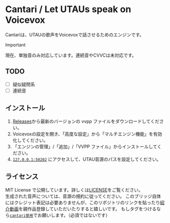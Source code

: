 # Cantari / Let UTAUs speak on Voicevox

Cantariは、UTAUの歌声をVoicevoxで話させるためのエンジンです。

> [!IMPORTANT]
> 現在、単独音のみ対応しています。連続音やCVVCは未対応です。

## TODO

- [ ] 疑似疑問系
- [ ] 連続音

## インストール

1. [Releases](https://github.com/sevenc-nanashi/cantari/releases)から最新のバージョンの vvpp ファイルをダウンロードしてください。
2. Voicevoxの設定を開き、「高度な設定」から「マルチエンジン機能」を有効化してください。
3. 「エンジンの管理」/「追加」/「VVPP ファイル」からインストールしてください。
4. [`127.0.0.1:50202`](http://127.0.0.1:50202) にアクセスして、UTAU音源のパスを設定してください。

## ライセンス

MIT License で公開しています。詳しくは[LICENSE](LICENSE)をご覧ください。  
生成された音声については、音源の規約に従ってください。
このブリッジ自体にはクレジット表記は必要ありませんが、このリポジトリのリンクを貼ったり[紹介動画](https://www.nicovideo.jp/watch/sm43856969)を親作品登録していただいたりすると嬉しいです。
もしタグをつけるなら[`cantari使用`](https://nicovideo.jp/tag/cantari使用)でお願いします。（必須ではないです）

<!-- 
# 自分用メモ

## リリース手順

1. CHANGELOG.md を更新
2. `cargo test`
3. `git push origin main`
4. `gh workflow run build.yml -F version=0.0.0`

-->
